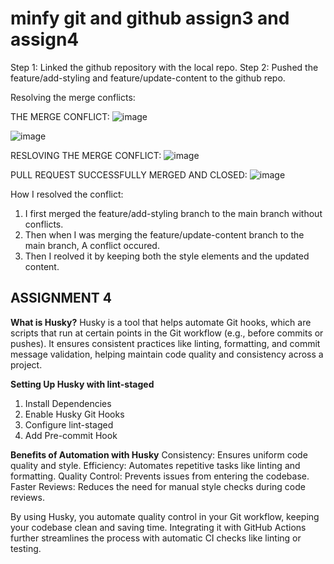 # minfy git and github assign3 and assign4

Step 1: Linked the github repository with the local repo.
Step 2: Pushed the feature/add-styling and feature/update-content to the github repo.

Resolving the merge conflicts:

THE MERGE CONFLICT:
![image](https://github.com/user-attachments/assets/9de64517-5f1b-46be-ba69-3d6177de8854)

![image](https://github.com/user-attachments/assets/10f8f1f7-bde1-4b80-9155-e9b98bdbeb58)

RESLOVING THE MERGE CONFLICT:
![image](https://github.com/user-attachments/assets/17fc7096-253f-4ffb-bb4a-2a4cd8b9a428)

PULL REQUEST SUCCESSFULLY MERGED AND CLOSED:
![image](https://github.com/user-attachments/assets/66a555a0-229b-43af-869c-39b191ec9b65)




How I resolved the conflict:

1. I first merged the feature/add-styling branch to the main branch without conflicts.
2. Then when I was merging the feature/update-content branch to the main branch, A conflict occured.
3. Then I reolved it by keeping both the style elements and the updated content.





## ASSIGNMENT 4


**What is Husky?**
Husky is a tool that helps automate Git hooks, which are scripts that run at certain points in the Git workflow (e.g., before commits or pushes). It ensures consistent practices like linting, formatting, and commit message validation, helping maintain code quality and consistency across a project.

**Setting Up Husky with lint-staged**

1. Install Dependencies
2. Enable Husky Git Hooks
3. Configure lint-staged
4. Add Pre-commit Hook



**Benefits of Automation with Husky**
Consistency: Ensures uniform code quality and style.
Efficiency: Automates repetitive tasks like linting and formatting.
Quality Control: Prevents issues from entering the codebase.
Faster Reviews: Reduces the need for manual style checks during code reviews.

By using Husky, you automate quality control in your Git workflow, keeping your codebase clean and saving time. Integrating it with GitHub Actions further streamlines the process with automatic CI checks like linting or testing.
